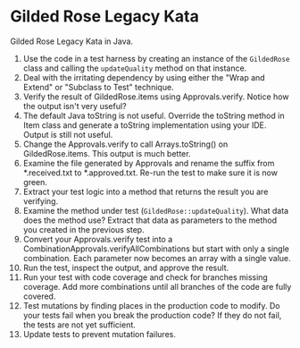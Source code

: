 # Gilded Rose Legacy Kata
Gilded Rose Legacy Kata in Java.

1. Use the code in a test harness by creating an instance of the `GildedRose` class and calling the `updateQuality` method on that instance.
1. Deal with the irritating dependency by using either the "Wrap and Extend" or "Subclass to Test" technique.
1. Verify the result of GildedRose.items using Approvals.verify. Notice how the output isn't very useful? 
1. The default Java toString is not useful. Override the toString method in Item class and generate a toString implementation using your IDE. Output is still not useful. 
1. Change the Approvals.verify to call Arrays.toString() on GildedRose.items. This output is much better.
1. Examine the file generated by Approvals and rename the suffix from *.received.txt to *.approved.txt. Re-run the test to make sure it is now green.
1. Extract your test logic into a method that returns the result you are verifying.
1. Examine the method under test (`GildedRose::updateQuality`). What data does the method use? Extract that data as parameters to the method you created in the previous step. 
1. Convert your Approvals.verify test into a CombinationApprovals.verifyAllCombinations but start with only a single combination. Each parameter now becomes an array with a single value.
1. Run the test, inspect the output, and approve the result.
1. Run your test with code coverage and check for branches missing coverage. Add more combinations until all branches of the code are fully covered.
1. Test mutations by finding places in the production code to modify. Do your tests fail when you break the production code? If they do not fail, the tests are not yet sufficient.
1. Update tests to prevent mutation failures.